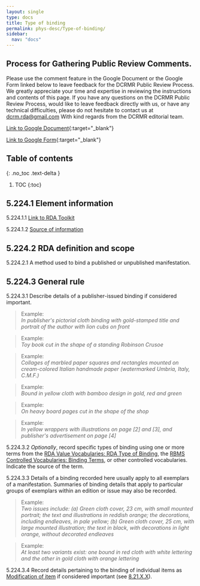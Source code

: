```yaml
---
layout: single
type: docs
title: Type of binding
permalink: phys-desc/Type-of-binding/
sidebar:
  nav: "docs"
---
```


## Process for Gathering Public Review Comments.
Please use the comment feature in the Google Document or the Google Form linked below to leave feedback for the DCRMR Public Review Process.  We greatly appreciate your time and expertise in reviewing the instructions and contents of this page.  If you have any questions on the DCRMR Public Review Process, would like to leave feedback directly with us, or have any technical difficulties, please do not hesitate to contact us at dcrm.rda@gmail.com  With kind regards from the DCRMR editorial team.

[Link to Google Document](https://docs.google.com/document/d/16blrsVgaA5Tuk6lU4HxJhxf42JLbtXColGIJgtxoz6U/edit){:target="_blank"}

[Link to Google Form](https://docs.google.com/forms/d/e/1FAIpQLSdNtJkbY1mngdTcvCoB7zZcpaIuuKHvlbyiidP-QunDy14VcQ/viewform){:target="_blank"}

## Table of contents
{: .no_toc .text-delta }

1. TOC
{:toc}

## 5.224.1 Element information

<a name="5.224.1.1">5.224.1.1</a> [Link to RDA Toolkit](https://beta.rdatoolkit.org/Content?externalId=en-US_ala-4b9320ad-5cf8-31b7-aad2-7d4b60070bbb)

<a name="5.224.1.2">5.224.1.2</a> [Source of information](/DCRMR/phys-desc/) 

## 5.224.2 RDA definition and scope

<a name="5.224.2.1">5.224.2.1</a> A method used to bind a published or unpublished manifestation.

## 5.224.3 General rule 

<a name="5.224.3.1">5.224.3.1</a> Describe details of a publisher-issued binding if considered important.

>Example:  
><CITE>In publisher's pictorial cloth binding with gold-stamped title and portrait of the author with lion cubs on front</CITE>

>Example:  
><CITE>Toy book cut in the shape of a standing Robinson Crusoe</CITE>

>Example:  
><CITE>Collages of marbled paper squares and rectangles mounted on cream-colored Italian handmade paper (watermarked Umbria, Italy, C.M.F.)</CITE>

>Example:  
><CITE>Bound in yellow cloth with bamboo design in gold, red and green </CITE>

>Example:  
><CITE>On heavy board pages cut in the shape of the shop</CITE>

>Example:  
><CITE>In yellow wrappers with illustrations on page [2] and [3], and publisher's advertisement on page [4]</CITE>

<a name="5.224.3.2">5.224.3.2</a> *Optionally*, record specific types of binding using one or more terms from the [RDA Value Vocabularies: RDA Type of Binding](http://www.rdaregistry.info/termList/RDATypeOfBinding/),
 the [RBMS Controlled Vocabularies: Binding Terms](http://rbms.info/vocabularies/paper/alphabetical_list.htm), or other controlled vocabularies. Indicate the source of the term.

<a name="5.224.3.3">5.224.3.3</a> Details of a binding recorded here usually apply to all exemplars of a manifestation. Summaries of binding details that apply to particular groups of exemplars within an edition or issue may also be recorded.

>Example:  
><CITE>Two issues include: (a) Green cloth cover, 23 cm, with small mounted portrait; the text and illustrations in reddish orange; the decorations, including endleaves, in pale yellow; (b) Green cloth cover, 25 cm, with large mounted illustration; the text in black, with decorations in light orange, without decorated endleaves</CITE>

>Example:  
><CITE>At least two variants exist: one bound in red cloth with white lettering and the other in gold cloth with orange lettering</CITE>

<a name="5.224.3.4">5.224.3.4</a> Record details pertaining to the binding of individual items as [Modification of item](/DCRMR/Notes-on-items/Modification-of-item/) if considered important (see [8.21.X.X](/DCRMR/Notes-on-items/Modification-of-item/#8.21.X.X)).


